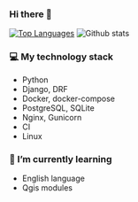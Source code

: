 ### Hi there 👋

<!--
**2artem/2artem** is a ✨ _special_ ✨ repository because its `README.md` (this file) appears on your GitHub profile.

Here are some ideas to get you started:

- 🔭 I’m currently working on ...
- 🌱 I’m currently learning ...
- 👯 I’m looking to collaborate on ...
- 🤔 I’m looking for help with ...
- 💬 Ask me about ...
- 📫 How to reach me: ...
- 😄 Pronouns: ...
- ⚡ Fun fact: ...
-->
[![Top Languages](https://github-readme-stats.vercel.app/api/top-langs/?username=2artem&layout=compact)]()
![Github stats](https://github-readme-stats.vercel.app/api?username=2artem&show_icons=true&include_all_commits=true&count_private=true)

### 💻 My technology stack
 - Python
 - Django, DRF
 - Docker, docker-compose
 - PostgreSQL, SQLite
 - Nginx, Gunicorn
 - CI
 - Linux

### 🌱 I’m currently learning
 - English language
 - Qgis modules
